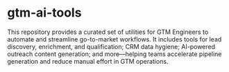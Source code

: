 # gtm-ai-tools
This repository provides a curated set of utilities for GTM Engineers to automate and streamline go-to-market workflows. It includes tools for lead discovery, enrichment, and qualification; CRM data hygiene; AI-powered outreach content generation; and more—helping teams accelerate pipeline generation and reduce manual effort in GTM operations.

